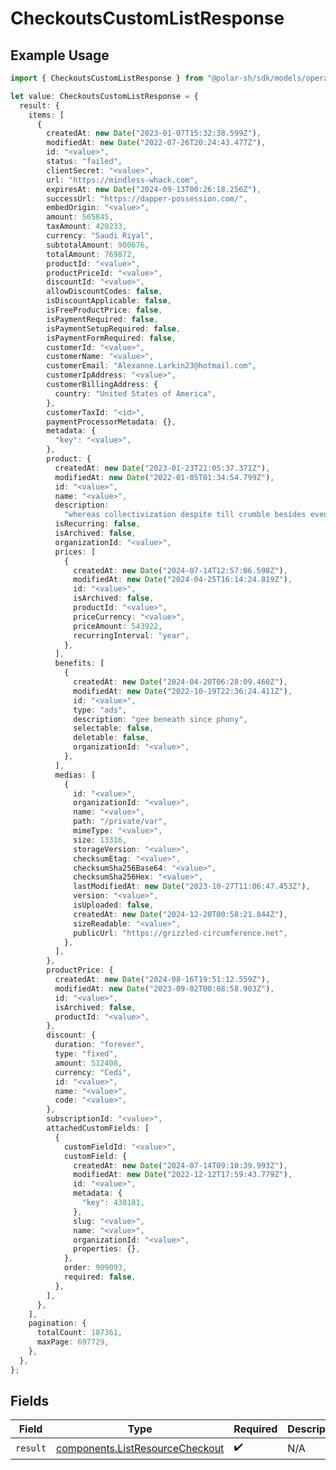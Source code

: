 # CheckoutsCustomListResponse

## Example Usage

```typescript
import { CheckoutsCustomListResponse } from "@polar-sh/sdk/models/operations";

let value: CheckoutsCustomListResponse = {
  result: {
    items: [
      {
        createdAt: new Date("2023-01-07T15:32:38.599Z"),
        modifiedAt: new Date("2022-07-26T20:24:43.477Z"),
        id: "<value>",
        status: "failed",
        clientSecret: "<value>",
        url: "https://mindless-whack.com",
        expiresAt: new Date("2024-09-13T00:26:18.256Z"),
        successUrl: "https://dapper-possession.com/",
        embedOrigin: "<value>",
        amount: 565845,
        taxAmount: 420233,
        currency: "Saudi Riyal",
        subtotalAmount: 900676,
        totalAmount: 769872,
        productId: "<value>",
        productPriceId: "<value>",
        discountId: "<value>",
        allowDiscountCodes: false,
        isDiscountApplicable: false,
        isFreeProductPrice: false,
        isPaymentRequired: false,
        isPaymentSetupRequired: false,
        isPaymentFormRequired: false,
        customerId: "<value>",
        customerName: "<value>",
        customerEmail: "Alexanne.Larkin23@hotmail.com",
        customerIpAddress: "<value>",
        customerBillingAddress: {
          country: "United States of America",
        },
        customerTaxId: "<id>",
        paymentProcessorMetadata: {},
        metadata: {
          "key": "<value>",
        },
        product: {
          createdAt: new Date("2023-01-23T21:05:37.371Z"),
          modifiedAt: new Date("2022-01-05T01:34:54.799Z"),
          id: "<value>",
          name: "<value>",
          description:
            "whereas collectivization despite till crumble besides even forenenst lazily",
          isRecurring: false,
          isArchived: false,
          organizationId: "<value>",
          prices: [
            {
              createdAt: new Date("2024-07-14T12:57:06.598Z"),
              modifiedAt: new Date("2024-04-25T16:14:24.819Z"),
              id: "<value>",
              isArchived: false,
              productId: "<value>",
              priceCurrency: "<value>",
              priceAmount: 543922,
              recurringInterval: "year",
            },
          ],
          benefits: [
            {
              createdAt: new Date("2024-04-20T06:28:09.460Z"),
              modifiedAt: new Date("2022-10-19T22:36:24.411Z"),
              id: "<value>",
              type: "ads",
              description: "gee beneath since phony",
              selectable: false,
              deletable: false,
              organizationId: "<value>",
            },
          ],
          medias: [
            {
              id: "<value>",
              organizationId: "<value>",
              name: "<value>",
              path: "/private/var",
              mimeType: "<value>",
              size: 13316,
              storageVersion: "<value>",
              checksumEtag: "<value>",
              checksumSha256Base64: "<value>",
              checksumSha256Hex: "<value>",
              lastModifiedAt: new Date("2023-10-27T11:06:47.453Z"),
              version: "<value>",
              isUploaded: false,
              createdAt: new Date("2024-12-20T00:58:21.844Z"),
              sizeReadable: "<value>",
              publicUrl: "https://grizzled-circumference.net",
            },
          ],
        },
        productPrice: {
          createdAt: new Date("2024-08-16T19:51:12.559Z"),
          modifiedAt: new Date("2023-09-02T00:08:58.903Z"),
          id: "<value>",
          isArchived: false,
          productId: "<value>",
        },
        discount: {
          duration: "forever",
          type: "fixed",
          amount: 512408,
          currency: "Cedi",
          id: "<value>",
          name: "<value>",
          code: "<value>",
        },
        subscriptionId: "<value>",
        attachedCustomFields: [
          {
            customFieldId: "<value>",
            customField: {
              createdAt: new Date("2024-07-14T09:10:39.993Z"),
              modifiedAt: new Date("2022-12-12T17:59:43.779Z"),
              id: "<value>",
              metadata: {
                "key": 430181,
              },
              slug: "<value>",
              name: "<value>",
              organizationId: "<value>",
              properties: {},
            },
            order: 909093,
            required: false,
          },
        ],
      },
    ],
    pagination: {
      totalCount: 187361,
      maxPage: 697729,
    },
  },
};
```

## Fields

| Field                                                                              | Type                                                                               | Required                                                                           | Description                                                                        |
| ---------------------------------------------------------------------------------- | ---------------------------------------------------------------------------------- | ---------------------------------------------------------------------------------- | ---------------------------------------------------------------------------------- |
| `result`                                                                           | [components.ListResourceCheckout](../../models/components/listresourcecheckout.md) | :heavy_check_mark:                                                                 | N/A                                                                                |